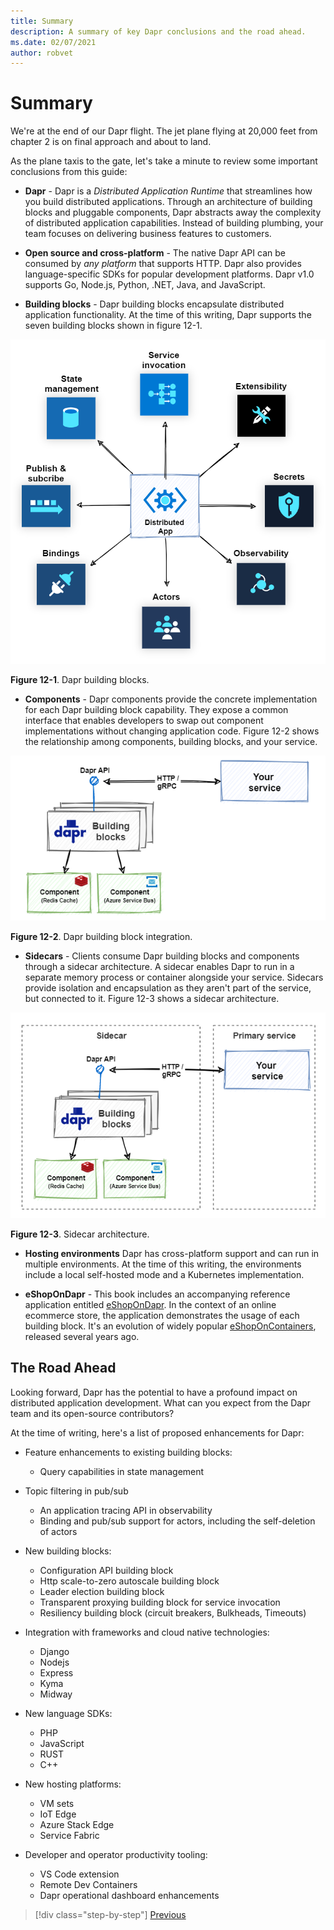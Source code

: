 ```yaml
---
title: Summary
description: A summary of key Dapr conclusions and the road ahead.
ms.date: 02/07/2021
author: robvet
---
```


# Summary

We're at the end of our Dapr flight. The jet plane flying at 20,000 feet from chapter 2 is on final approach and about to land.

As the plane taxis to the gate, let's take a minute to review some important conclusions from this guide:

- **Dapr** - Dapr is a *Distributed Application Runtime* that streamlines how you build distributed applications. Through an architecture of building blocks and pluggable components, Dapr abstracts away the complexity of distributed application capabilities. Instead of building plumbing, your team focuses on delivering business features to customers.

- **Open source and cross-platform** - The native Dapr API can be consumed by *any platform* that supports HTTP. Dapr also provides language-specific SDKs for popular development platforms. Dapr v1.0 supports Go, Node.js, Python, .NET, Java, and JavaScript.

- **Building blocks** - Dapr building blocks encapsulate distributed application functionality. At the time of this writing, Dapr supports the seven building blocks shown in figure 12-1.

![Dapr building blocks](./media/dapr-at-20000-feet/building-blocks.png)

**Figure 12-1**. Dapr building blocks.

- **Components** - Dapr components provide the concrete implementation for each Dapr building block capability. They expose a common interface that enables developers to swap out component implementations without changing application code. Figure 12-2 shows the relationship among components, building blocks, and your service.

![Dapr building blocks](./media/dapr-at-20000-feet/building-blocks-integration.png)

**Figure 12-2**. Dapr building block integration.

- **Sidecars** - Clients consume Dapr building blocks and components through a sidecar architecture. A sidecar enables Dapr to run in a separate memory process or container alongside your service. Sidecars provide isolation and encapsulation as they aren't part of the service, but connected to it. Figure 12-3 shows a sidecar architecture.

![Sidecar architecture](./media/dapr-at-20000-feet/sidecar-generic.png)

**Figure 12-3**. Sidecar architecture.

- **Hosting environments** Dapr has cross-platform support and can run in multiple environments. At the time of this writing, the environments include a local self-hosted mode and a Kubernetes implementation.

- **eShopOnDapr** - This book includes an accompanying reference application entitled [eShopOnDapr](https://github.com/dotnet-architecture/eShopOnDapr). In the context of an online ecommerce store, the application demonstrates the usage of each building block. It's an evolution of widely popular [eShopOnContainers](https://github.com/dotnet-architecture/eShopOnContainers), released several years ago.  

## The Road Ahead

Looking forward, Dapr has the potential to have a profound impact on distributed application development. What can you expect from the Dapr team and its open-source contributors?

At the time of writing, here's a list of proposed enhancements for Dapr:

- Feature enhancements to existing building blocks:
  - Query capabilities in state management
- Topic filtering in pub/sub
  - An application tracing API in observability
  - Binding and pub/sub support for actors, including the self-deletion of actors

- New building blocks:
  - Configuration API building block
  - Http scale-to-zero autoscale building block
  - Leader election building block
  - Transparent proxying building block for service invocation
  - Resiliency building block (circuit breakers, Bulkheads, Timeouts)

- Integration with frameworks and cloud native technologies:
  - Django
  - Nodejs
  - Express
  - Kyma
  - Midway

- New language SDKs:
  - PHP
  - JavaScript
  - RUST
  - C++

- New hosting platforms:
  - VM sets
  - IoT Edge
  - Azure Stack Edge
  - Service Fabric

- Developer and operator productivity tooling:
  - VS Code extension
  - Remote Dev Containers
  - Dapr operational dashboard enhancements

>[!div class="step-by-step"]
>[Previous](secrets.md)
